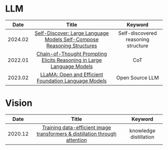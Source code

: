 # LLM

| **Date** |                                          **Title**                                          |      **Keyword**     |
|:--------:|:-------------------------------------------------------------------------------------------:|:--------------------:|
|  2024.02 | [Self-Discover: Large Language Models Self-Compose Reasoning Structures](https://arxiv.org/abs/2402.03620) | Self-discovered reasoning structure |
|  2022.01 | [Chain-of-Thought Prompting Elicits Reasoning in Large Language Models](https://arxiv.org/abs/2201.11903) | CoT |
|  2023.02 | [LLaMA: Open and Efficient Foundation Language Models](https://arxiv.org/abs/2302.13971) | Open Source LLM |


# Vision
| **Date** |                                          **Title**                                          |      **Keyword**     |
|:--------:|:-------------------------------------------------------------------------------------------:|:--------------------:|
|  2020.12 | [Training data-efficient image transformers & distillation through attention](https://arxiv.org/abs/2012.12877) | knowledge distillation |
